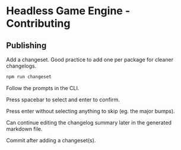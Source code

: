 # Headless Game Engine - Contributing

## Publishing

Add a changeset. Good practice to add one per package for cleaner changelogs.

```bash
npm run changeset
```

Follow the prompts in the CLI.

Press spacebar to select and enter to confirm.

Press enter without selecting anything to skip (eg. the major bumps).

Can continue editing the changelog summary later in the generated markdown file.

Commit after adding a changeset(s).
